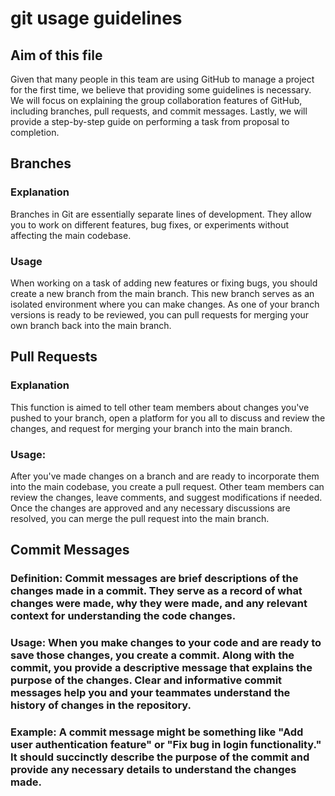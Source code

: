 # git usage guidelines
## Aim of this file
Given that many people in this team are using GitHub to manage a project for the first time, we believe that providing some guidelines is necessary. We will focus on explaining the group collaboration features of GitHub, including branches, pull requests, and commit messages. Lastly, we will provide a step-by-step guide on performing a task from proposal to completion. 

## Branches
### Explanation
Branches in Git are essentially separate lines of development. They allow you to work on different features, bug fixes, or experiments without affecting the main codebase.
### Usage
When working on a task of adding new features or fixing bugs, you should create a new branch from the main branch. This new branch serves as an isolated environment where you can make changes. As one of your branch versions is ready to be reviewed, you can pull requests for merging your own branch back into the main branch.

## Pull Requests
### Explanation 
This function is aimed to tell other team members about changes you've pushed to your branch, open a platform for you all to discuss and review the changes, and request for merging your branch into the main branch.
### Usage: 
After you've made changes on a branch and are ready to incorporate them into the main codebase, you create a pull request. Other team members can review the changes, leave comments, and suggest modifications if needed. Once the changes are approved and any necessary discussions are resolved, you can merge the pull request into the main branch.

## Commit Messages
### Definition: Commit messages are brief descriptions of the changes made in a commit. They serve as a record of what changes were made, why they were made, and any relevant context for understanding the code changes.
### Usage: When you make changes to your code and are ready to save those changes, you create a commit. Along with the commit, you provide a descriptive message that explains the purpose of the changes. Clear and informative commit messages help you and your teammates understand the history of changes in the repository.
### Example: A commit message might be something like "Add user authentication feature" or "Fix bug in login functionality." It should succinctly describe the purpose of the commit and provide any necessary details to understand the changes made.
